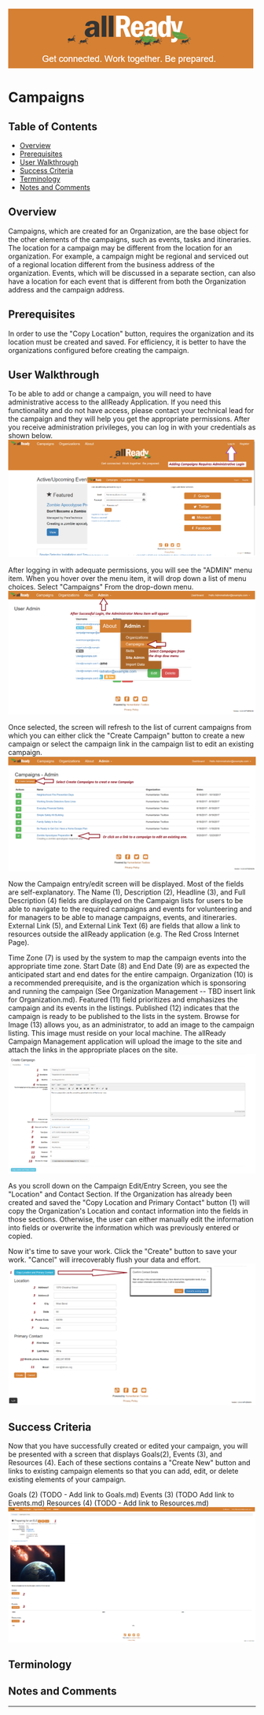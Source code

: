 ![](images/ALLReady.PNG?raw=true)

# Campaigns

## Table of Contents

* [Overview](#Overview)
* [Prerequisites](#Prerequisites)
* [User Walkthrough](#User_Walkthrough)
* [Success Criteria](#Success_Criteria)
* [Terminology](#Terminology)
* [Notes and Comments](#Notes_and_Comments)

## <a name='Overview'></a> Overview

Campaigns, which are created for an Organization, are the base object for the other elements of the campaigns, such as events, tasks and itineraries. The location for a campaign may be different from the location for an organization. For example, a campaign might be regional and serviced out of a regional location different from the business address of the organization.  Events, which will be discussed in a separate section, can also have a location for each event that is different from both the Organization address and the campaign address.

## <a name='Prerequisites'></a> Prerequisites

In order to use the "Copy Location" button, requires the organization and its location must be created and saved.  For efficiency, it is better to have the organizations configured before creating the campaign.

## <a name='User_Walkthrough'></a> User Walkthrough

To be able to add or change a campaign, you will need to have administrative access to the allReady Application.  If you need this functionality and do not have access, please contact your technical lead for the campaign and they will help you get the appropriate permissions.  After you receive administration privileges, you can log in with your credentials as shown below.
![](images/ARLogin.png?raw=true)

After logging in with adequate permissions, you will see the "ADMIN" menu item.  When you hover over the menu item, it will drop down a list of menu choices.  Select "Campaigns" From the drop-down menu.
![](images/OpenCampaignMngr.png?raw=true)

Once selected, the screen will refresh to the list of current campaigns from which you can either click the "Create Campaign" button to create a new campaign or select the campaign link in the campaign list to edit an existing campaign.
![](images/OpenCampaign.png?raw=true)

Now the Campaign entry/edit screen will be displayed.  Most of the fields are self-explanatory. The Name (1), Description (2), Headline (3), and Full Description (4) fields are displayed on the Campaign lists for users to be able to navigate to the required campaigns and events for volunteering and for managers to be able to manage campaigns, events, and itineraries.  External Link (5), and External Link Text (6) are fields that allow a link to resources outside the allReady application (e.g. The Red Cross Internet Page).

Time Zone (7) is used by the system to map the campaign events into the appropriate time zone.  Start Date (8) and End Date (9) are as expected the anticipated start and end dates for the entire campaign. Organization (10) is a recommended prerequisite, and is the organization which is sponsoring and running the campaign (See Organization Management -- TBD insert link for Organization.md).  Featured (11) field prioritizes and emphasizes the campaign and its events in the listings.  Published (12) indicates that the campaign is ready to be published to the lists in the system.  Browse for Image (13) allows you, as an administrator, to add an image to the campaign listing.  This image must reside on your local machine.  The allReady Campaign Management application will upload the image to the site and attach the links in the appropriate places on the site.
![](images/CampaignEdit.png?raw=true)

As you scroll down on the Campaign Edit/Entry Screen, you see the "Location" and Contact Section.  If the Organization has already been created and saved the "Copy Location and Primary Contact" button (1) will copy the Organization's Location and contact information into the fields in those sections. Otherwise, the user can either manually edit the information into fields or overwrite the information which was previously entered or copied.

Now it's time to save your work.  Click the "Create" button to save your work.  "Cancel" will irrecoverably flush your data and effort. 
![](images/CampaignEdit2.png?raw=true)

## <a name='Success_Criteria'></a> Success Criteria

Now that you have successfully created or edited your campaign, you will be presented with a screen that displays Goals(2), Events (3), and Resources (4).  Each of these sections contains a "Create New" button and links to existing campaign elements so that you can add, edit, or delete existing elements of your campaign.

Goals (2) (TODO - Add link to Goals.md)
Events (3) (TODO Add link to Events.md)
Resources (4) (TODO - Add link to Resources.md)
![](images/CampaignEdit3.png?raw=true)

## <a name='Terminology'></a> Terminology

## <a name='Notes_and_Comments'></a> Notes and Comments  

_____